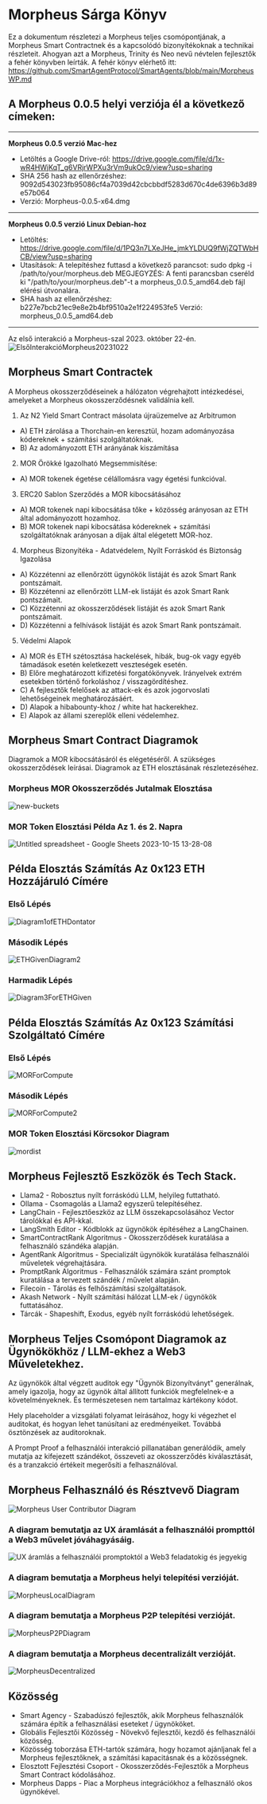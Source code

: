 # Morpheus Sárga Könyv

Ez a dokumentum részletezi a Morpheus teljes csomópontjának, a Morpheus Smart Contractnek és a kapcsolódó bizonyítékoknak a technikai részleteit.
Ahogyan azt a Morpheus, Trinity és Neo nevű névtelen fejlesztők a fehér könyvben leírták. A fehér könyv elérhető itt: https://github.com/SmartAgentProtocol/SmartAgents/blob/main/MorpheusWP.md

## A Morpheus 0.0.5 helyi verziója él a következő címeken:
---------
**Morpheus 0.0.5 verzió Mac-hez**
- Letöltés a Google Drive-ról: https://drive.google.com/file/d/1x-wR4HWjKqT_g6VRjrWPXu3rVm9ukOc9/view?usp=sharing
- SHA 256 hash az ellenőrzéshez: 9092d543023fb95086cf4a7039d42cbcbbdf5283d670c4de6396b3d89e57b064
- Verzió: Morpheus-0.0.5-x64.dmg

---------
**Morpheus 0.0.5 verzió Linux Debian-hoz**
- Letöltés: https://drive.google.com/file/d/1PQ3n7LXeJHe_jmkYLDUQ9fWjZQTWbHCB/view?usp=sharing
- Utasítások: A telepítéshez futtasd a következő parancsot:
sudo dpkg -i /path/to/your/morpheus.deb
MEGJEGYZÉS: A fenti parancsban cseréld ki "/path/to/your/morpheus.deb"-t a morpheus_0.0.5_amd64.deb fájl elérési útvonalára.
- SHA hash az ellenőrzéshez:
b227e7bcb21ec9e8e2b4bf9510a2e1f224953fe5
Verzió: morpheus_0.0.5_amd64.deb
---------

Az első interakció a Morpheus-szal 2023. október 22-én.
![ElsőInterakcióMorpheus20231022](https://github.com/MorpheusAIs/Morpheus/assets/1563345/35509f3a-4346-4f58-bb60-f7881fd10f7e)

## Morpheus Smart Contractek
A Morpheus okosszerződéseinek a hálózaton végrehajtott intézkedései, amelyeket a Morpheus okosszerződésnek validálnia kell.

1. Az N2 Yield Smart Contract másolata újraüzemelve az Arbitrumon
- A) ETH zárolása a Thorchain-en keresztül, hozam adományozása kódereknek + számítási szolgáltatóknak.
- B) Az adományozott ETH arányának kiszámítása

2. MOR Örökké Igazolható Megsemmisítése:
- A) MOR tokenek égetése célállomásra vagy égetési funkcióval.

3. ERC20 Sablon Szerződés a MOR kibocsátásához
- A) MOR tokenek napi kibocsátása tőke + közösség arányosan az ETH által adományozott hozamhoz.
- B) MOR tokenek napi kibocsátása kódereknek + számítási szolgáltatóknak arányosan a díjak által elégetett MOR-hoz.

4. Morpheus Bizonyítéka - Adatvédelem, Nyílt Forráskód és Biztonság Igazolása
- A) Közzétenni az ellenőrzött ügynökök listáját és azok Smart Rank pontszámait.
- B) Közzétenni az ellenőrzött LLM-ek listáját és azok Smart Rank pontszámait.
- C) Közzétenni az okosszerződések listáját és azok Smart Rank pontszámait.
- D) Közzétenni a felhívások listáját és azok Smart Rank pontszámait.

5. Védelmi Alapok
- A) MOR és ETH szétosztása hackelések, hibák, bug-ok vagy egyéb támadások esetén keletkezett veszteségek esetén.
- B) Előre meghatározott kifizetési forgatókönyvek. Irányelvek extrém esetekben történő forkoláshoz / visszagördítéshez.
- C) A fejlesztők felelősek az attack-ek és azok jogorvoslati lehetőségeinek meghatározásáért.
- D) Alapok a hibabounty-khoz / white hat hackerekhez.
- E) Alapok az állami szereplők elleni védelemhez.

## Morpheus Smart Contract Diagramok
Diagramok a MOR kibocsátásáról és elégetéséről.
A szükséges okosszerződések leírásai.
Diagramok az ETH elosztásának részletezéséhez.

### Morpheus MOR Okosszerződés Jutalmak Elosztása
![new-buckets](https://github.com/SmartAgentProtocol/SmartAgents/assets/76454555/cd57bae7-2a56-4a55-bf3e-1f810f3fba9c)

### MOR Token Elosztási Példa Az 1. és 2. Napra
![Untitled spreadsheet - Google Sheets 2023-10-15 13-28-08](https://github.com/MorpheusAIs/Morpheus/assets/76454555/6ff7869d-bbd6-46b5-8673-6a59b75906e1)

## Példa Elosztás Számítás Az 0x123 ETH Hozzájáruló Címére

### Első Lépés
![Diagram1ofETHDontator](https://github.com/SmartAgentProtocol/SmartAgents/assets/1563345/fead528c-d628-449e-a3a3-2f53904f4a3d)

### Második Lépés
![ETHGivenDiagram2](https://github.com/MorpheusAIs/Morpheus/assets/1563345/915020e8-d342-48bc-85ee-367de0325680)

### Harmadik Lépés
![Diagram3ForETHGiven](https://github.com/MorpheusAIs/Morpheus/assets/1563345/a3f455af-56de-4c6b-9688-5b9e91673e5a)

## Példa Elosztás Számítás Az 0x123 Számítási Szolgáltató Címére

### Első Lépés
![MORForCompute](https://github.com/SmartAgentProtocol/SmartAgents/assets/1563345/bef69c69-0420-441f-97f0-7e8195844f57)

### Második Lépés
![MORForCompute2](https://github.com/SmartAgentProtocol/SmartAgents/assets/1563345/a6f30da5-5441-4f0a-be80-c5798f5920cd)

### MOR Token Elosztási Körcsokor Diagram
![mordist](https://github.com/MorpheusAIs/Morpheus/assets/76454555/4157efe7-6abf-404a-87f9-a8dc76cd4799)

## Morpheus Fejlesztő Eszközök és Tech Stack.
- Llama2 - Robosztus nyílt forráskódú LLM, helyileg futtatható.
- Ollama - Csomagolás a Llama2 egyszerű telepítéséhez.
- LangChain - Fejlesztőeszköz az LLM összekapcsolásához Vector tárolókkal és API-kkal.
- LangSmith Editor - Kódblokk az ügynökök építéséhez a LangChainen.
- SmartContractRank Algoritmus - Okosszerződések kuratálása a felhasználó szándéka alapján.
- AgentRank Algoritmus - Specializált ügynökök kuratálása felhasználói műveletek végrehajtására.
- PromptRank Algoritmus - Felhasználók számára szánt promptok kuratálása a tervezett szándék / művelet alapján.
- Filecoin - Tárolás és felhőszámítási szolgáltatások.
- Akash Network - Nyílt számítási hálózat LLM-ek / ügynökök futtatásához.
- Tárcák - Shapeshift, Exodus, egyéb nyílt forráskódú lehetőségek.

## Morpheus Teljes Csomópont Diagramok az Ügynökökhöz / LLM-ekhez a Web3 Műveletekhez.
Az ügynökök által végzett auditok egy "Ügynök Bizonyítványt" generálnak, amely igazolja, hogy az ügynök által állított funkciók megfelelnek-e a követelményeknek. És természetesen nem tartalmaz kártékony kódot.

Hely placeholder a vizsgálati folyamat leírásához, hogy ki végezhet el auditokat, és hogyan lehet tanúsítani az eredményeiket. Továbbá ösztönzések az auditoroknak.

A Prompt Proof a felhasználói interakció pillanatában generálódik, amely mutatja az kifejezett szándékot, összeveti az okosszerződés kiválasztását, és a tranzakció értékeit megerősíti a felhasználóval.

## Morpheus Felhasználó és Résztvevő Diagram
![Morpheus User   Contributor Diagram](https://github.com/MorpheusAIs/Morpheus/assets/1563345/2cff8d70-c116-472f-a431-8a82bfa22f9b)

### A diagram bemutatja az UX áramlását a felhasználói prompttól a Web3 művelet jóváhagyásáig.
![UX áramlás a felhasználói promptoktól a Web3 feladatokig és jegyekig](https://github.com/MorpheusAIs/Morpheus/assets/76454555/942b20fb-d67e-4a57-af2c-cd24a89690a5)

### A diagram bemutatja a Morpheus helyi telepítési verzióját.
![MorpheusLocalDiagram](https://github.com/SmartAgentProtocol/SmartAgents/assets/1563345/a0564914-cddb-42e4-b0f4-8c2310db6a66)

### A diagram bemutatja a Morpheus P2P telepítési verzióját.
![MorpheusP2PDiagram](https://github.com/SmartAgentProtocol/SmartAgents/assets/1563345/a7eeb31f-3d38-4233-a45f-e9b91ad84ba2)

### A diagram bemutatja a Morpheus decentralizált verzióját.
![MorpheusDecentralized](https://github.com/SmartAgentProtocol/SmartAgents/assets/1563345/1699f2de-cc18-42e8-a05c-32b3307baa20)

## Közösség
- Smart Agency - Szabadúszó fejlesztők, akik Morpheus felhasználók számára építik a felhasználási eseteket / ügynököket.
- Globális Fejlesztői Közösség - Növekvő fejlesztői, kezdő és felhasználói közösség.
- Közösség toborzása ETH-tartók számára, hogy hozamot ajánljanak fel a Morpheus fejlesztőknek, a számítási kapacitásnak és a közösségnek.
- Elosztott Fejlesztési Csoport - Okosszerződés-Fejlesztők a Morpheus Smart Contract kódolásához.
- Morpheus Dapps - Piac a Morpheus integrációkhoz a felhasználó okos ügynökével.
